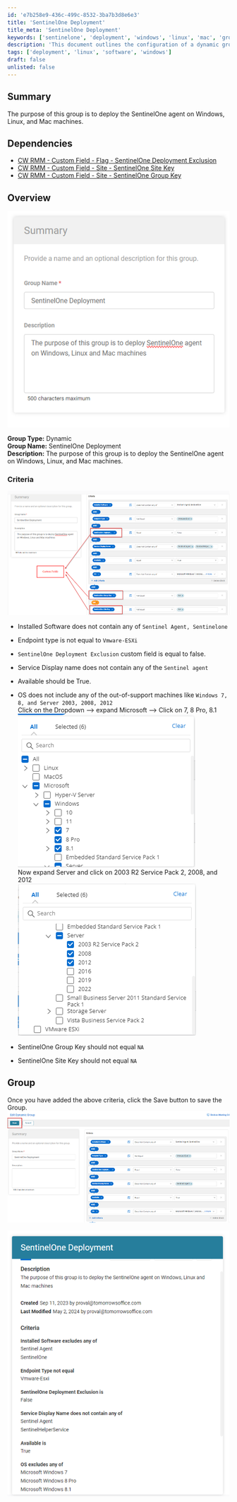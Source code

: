 ```yaml
---
id: 'e7b258e9-436c-499c-8532-3ba7b3d8e6e3'
title: 'SentinelOne Deployment'
title_meta: 'SentinelOne Deployment'
keywords: ['sentinelone', 'deployment', 'windows', 'linux', 'mac', 'group', 'criteria']
description: 'This document outlines the configuration of a dynamic group for deploying the SentinelOne agent across Windows, Linux, and Mac machines, including the necessary dependencies and criteria for group membership.'
tags: ['deployment', 'linux', 'software', 'windows']
draft: false
unlisted: false
---
```


## Summary

The purpose of this group is to deploy the SentinelOne agent on Windows, Linux, and Mac machines.

## Dependencies

- [CW RMM - Custom Field - Flag - SentinelOne Deployment Exclusion](<../custom-fields/Flag - SentinelOne Deployment Exclusion.md>)  
- [CW RMM - Custom Field - Site - SentinelOne Site Key](<../custom-fields/Company - SentinelOne Site Key.md>)  
- [CW RMM - Custom Field - Site - SentinelOne Group Key](<../custom-fields/Site - SentinelOne Group Key.md>)  

## Overview

![Image](../../../static/img/SentinelOne-Deployment/image_1.png)

**Group Type:** Dynamic  
**Group Name:** SentinelOne Deployment  
**Description:** The purpose of this group is to deploy the SentinelOne agent on Windows, Linux, and Mac machines.

### Criteria

![Image](../../../static/img/SentinelOne-Deployment/image_2.png)

- Installed Software does not contain any of `Sentinel Agent, Sentinelone`
- Endpoint type is not equal to `Vmware-ESXi`
- `SentinelOne Deployment Exclusion` custom field is equal to false.
- Service Display name does not contain any of the `Sentinel agent`
- Available should be True.
- OS does not include any of the out-of-support machines like `Windows 7, 8, and Server 2003, 2008, 2012`  
  Click on the Dropdown --> expand Microsoft --> Click on 7, 8 Pro, 8.1  
  ![Image](../../../static/img/SentinelOne-Deployment/image_3.png)  
  Now expand Server and click on 2003 R2 Service Pack 2, 2008, and 2012  
  ![Image](../../../static/img/SentinelOne-Deployment/image_4.png)  

- SentinelOne Group Key should not equal `NA`
- SentinelOne Site Key should not equal `NA`

## Group

Once you have added the above criteria, click the Save button to save the Group.  
![Image](../../../static/img/SentinelOne-Deployment/image_5.png)  

![Image](../../../static/img/SentinelOne-Deployment/image_6.png)  



